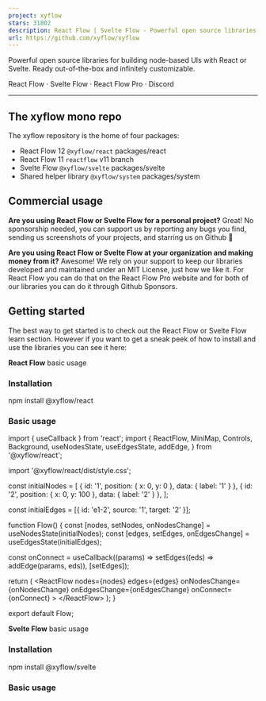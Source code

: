 ```yaml
---
project: xyflow
stars: 31802
description: React Flow | Svelte Flow - Powerful open source libraries for building node-based UIs with React (https://reactflow.dev) or Svelte (https://svelteflow.dev). Ready out-of-the-box and infinitely customizable.
url: https://github.com/xyflow/xyflow
---
```


Powerful open source libraries for building node-based UIs with React or Svelte. Ready out-of-the-box and infinitely customizable.

React Flow · Svelte Flow · React Flow Pro · Discord

* * *

The xyflow mono repo
--------------------

The xyflow repository is the home of four packages:

-   React Flow 12 `@xyflow/react` packages/react
-   React Flow 11 `reactflow` v11 branch
-   Svelte Flow `@xyflow/svelte` packages/svelte
-   Shared helper library `@xyflow/system` packages/system

Commercial usage
----------------

**Are you using React Flow or Svelte Flow for a personal project?** Great! No sponsorship needed, you can support us by reporting any bugs you find, sending us screenshots of your projects, and starring us on Github 🌟

**Are you using React Flow or Svelte Flow at your organization and making money from it?** Awesome! We rely on your support to keep our libraries developed and maintained under an MIT License, just how we like it. For React Flow you can do that on the React Flow Pro website and for both of our libraries you can do it through Github Sponsors.

Getting started
---------------

The best way to get started is to check out the React Flow or Svelte Flow learn section. However if you want to get a sneak peek of how to install and use the libraries you can see it here:

**React Flow** basic usage

### Installation

npm install @xyflow/react

### Basic usage

import { useCallback } from 'react';
import {
ReactFlow,
MiniMap,
Controls,
Background,
useNodesState,
useEdgesState,
addEdge,
} from '@xyflow/react';

import '@xyflow/react/dist/style.css';

const initialNodes \= \[
{ id: '1', position: { x: 0, y: 0 }, data: { label: '1' } },
{ id: '2', position: { x: 0, y: 100 }, data: { label: '2' } },
\];

const initialEdges \= \[{ id: 'e1-2', source: '1', target: '2' }\];

function Flow() {
const \[nodes, setNodes, onNodesChange\] \= useNodesState(initialNodes);
const \[edges, setEdges, onEdgesChange\] \= useEdgesState(initialEdges);

const onConnect \= useCallback((params) \=> setEdges((eds) \=> addEdge(params, eds)), \[setEdges\]);

return (
  <ReactFlow
    nodes\={nodes}
    edges\={edges}
    onNodesChange\={onNodesChange}
    onEdgesChange\={onEdgesChange}
    onConnect\={onConnect}
  \>
    <MiniMap />
    <Controls />
    <Background />
  </ReactFlow\>
);
}

export default Flow;

**Svelte Flow** basic usage

### Installation

npm install @xyflow/svelte

### Basic usage

<script lang\="ts"\>
import { writable } from 'svelte/store';
import {
  SvelteFlow,
  Controls,
  Background,
  BackgroundVariant,
  MiniMap,
} from '@xyflow/svelte';
import '@xyflow/svelte/dist/style.css'
const nodes \= writable(\[
  {
    id: '1',
    type: 'input',
    data: { label: 'Input Node' },
    position: { x: 0, y: 0 }
  },
  {
    id: '2',
    type: 'custom',
    data: { label: 'Node' },
    position: { x: 0, y: 150 }
  }
\]);
const edges \= writable(\[
  {
    id: '1-2',
    type: 'default',
    source: '1',
    target: '2',
    label: 'Edge Text'
  }
\]);
</script\>

<SvelteFlow
{nodes}
{edges}
fitView
on:nodeclick\={(event) \=> console.log('on node click', event)}
>
<Controls />
<Background variant\={BackgroundVariant.Dots} />
<MiniMap />
</SvelteFlow\>

Releases
--------

For releasing packages we are using changesets in combination with the changeset Github action. The rough idea is:

1.  create PRs for new features, updates and fixes (with a changeset if relevant for changelog)
2.  merge into main
3.  changset creates a PR that bumps all packages based on the changesets
4.  merge changeset PR if you want to release to Github and npm

Built by xyflow
---------------

React Flow and Svelte Flow are maintained by the xyflow team. If you need help or want to talk to us about a collaboration, reach out through our contact form or by joining our Discord Server.

License
-------

React Flow and Svelte Flow are MIT licensed.
